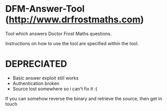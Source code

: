 # DFM-Answer-Tool (http://www.drfrostmaths.com)
Tool which answers Doctor Frost Maths questions.

Instructions on how to use the tool are specified within the tool.

# DEPRECIATED
- Basic answer exploit still works
- Authentication broken
- Source lost somewhere so i can't fix it :(

If you can somehow reverse the binary and retrieve the source, then get in touch
